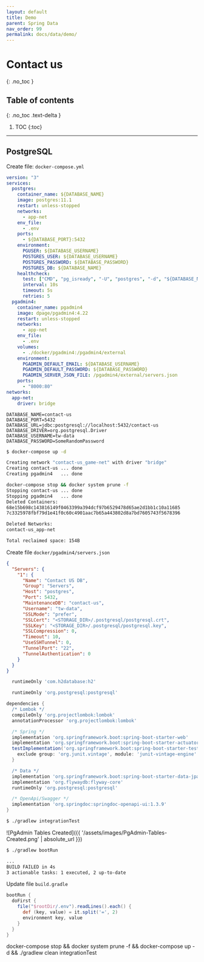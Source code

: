 ```yaml
---
layout: default
title: Demo
parent: Spring Data
nav_order: 99
permalink: docs/data/demo/
---
```


# Contact us
{: .no_toc }

## Table of contents
{: .no_toc .text-delta }

1. TOC
{:toc}

---

## PostgreSQL

Create file: `docker-compose.yml`

```yaml
version: "3"
services:
  postgres:
    container_name: ${DATABASE_NAME}
    image: postgres:11.1
    restart: unless-stopped
    networks:
      - app-net
    env_file:
      - .env
    ports:
      - ${DATABASE_PORT}:5432
    environment:
      PGUSER: ${DATABASE_USERNAME}
      POSTGRES_USER: ${DATABASE_USERNAME}
      POSTGRES_PASSWORD: ${DATABASE_PASSWORD}
      POSTGRES_DB: ${DATABASE_NAME}
    healthcheck:
      test: ["CMD", "pg_isready", "-U", "postgres", "-d", "${DATABASE_NAME}"]
      interval: 10s
      timeout: 5s
      retries: 5
  pgadmin4:
    container_name: pgadmin4
    image: dpage/pgadmin4:4.22
    restart: unless-stopped
    networks:
      - app-net
    env_file:
      - .env
    volumes:
      - ./docker/pgadmin4:/pgadmin4/external
    environment:
      PGADMIN_DEFAULT_EMAIL: ${DATABASE_USERNAME}
      PGADMIN_DEFAULT_PASSWORD: ${DATABASE_PASSWORD}
      PGADMIN_SERVER_JSON_FILE: /pgadmin4/external/servers.json
    ports:
      - "8000:80"
networks:
  app-net:
    driver: bridge
```


```properties
DATABASE_NAME=contact-us
DATABASE_PORT=5432
DATABASE_URL=jdbc:postgresql://localhost:5432/contact-us
DATABASE_DRIVER=org.postgresql.Driver
DATABASE_USERNAME=tw-data
DATABASE_PASSWORD=SomeRandomPassword
```


```bash
$ docker-compose up -d

Creating network "contact-us_game-net" with driver "bridge"
Creating contact-us ... done
Creating pgadmin4   ... done
```

```bash
docker-compose stop && docker system prune -f
Stopping contact-us ... done
Stopping pgadmin4   ... done
Deleted Containers:
68e15b698c143816149f0463399a394dcf97b6529478d65ae2d1bb1c10a11685
7c3325978fbf79d1e41f0c60c4901aac7b65a443802d8a7bd7605743f5678396

Deleted Networks:
contact-us_app-net

Total reclaimed space: 154B
```

Create file `docker/pgadmin4/servers.json`

```json
{
  "Servers": {
    "1": {
      "Name": "Contact US DB",
      "Group": "Servers",
      "Host": "postgres",
      "Port": 5432,
      "MaintenanceDB": "contact-us",
      "Username": "tw-data",
      "SSLMode": "prefer",
      "SSLCert": "<STORAGE_DIR>/.postgresql/postgresql.crt",
      "SSLKey": "<STORAGE_DIR>/.postgresql/postgresql.key",
      "SSLCompression": 0,
      "Timeout": 10,
      "UseSSHTunnel": 0,
      "TunnelPort": "22",
      "TunnelAuthentication": 0
    }
  }
}
```

```groovy
  runtimeOnly 'com.h2database:h2'
```

```groovy
  runtimeOnly 'org.postgresql:postgresql'
```

```groovy
dependencies {
  /* Lombok */
  compileOnly 'org.projectlombok:lombok'
  annotationProcessor 'org.projectlombok:lombok'

  /* Spring */
  implementation 'org.springframework.boot:spring-boot-starter-web'
  implementation 'org.springframework.boot:spring-boot-starter-actuator'
  testImplementation('org.springframework.boot:spring-boot-starter-test') {
    exclude group: 'org.junit.vintage', module: 'junit-vintage-engine'
  }

  /* Data */
  implementation 'org.springframework.boot:spring-boot-starter-data-jpa'
  implementation 'org.flywaydb:flyway-core'
  runtimeOnly 'org.postgresql:postgresql'

  /* OpenApi/Swagger */
  implementation 'org.springdoc:springdoc-openapi-ui:1.3.9'
}
```

```bash
$ ./gradlew integrationTest
```

![PgAdmin Tables Created]({{ '/assets/images/PgAdmin-Tables-Created.png' | absolute_url }})


```bash
$ ./gradlew bootRun

...
BUILD FAILED in 4s
3 actionable tasks: 1 executed, 2 up-to-date
```

Update file `build.gradle`

```groovy
bootRun {
  doFirst {
    file("$rootDir/.env").readLines().each() {
      def (key, value) = it.split('=', 2)
      environment key, value
    }
  }
}
```



docker-compose stop && docker system prune -f && docker-compose up -d && ./gradlew clean integrationTest
